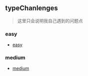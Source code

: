 ## typeChanlenges

> 这里只会说明我自己遇到的问题点

### easy

- [easy](./easy.md)

### medium

- [medium](./medium.md)
